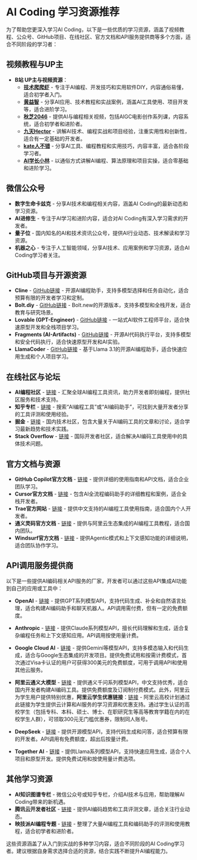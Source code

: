 # AI Coding 学习资源推荐

为了帮助您更深入学习AI Coding，以下是一些优质的学习资源，涵盖了视频教程、公众号、GitHub项目、在线社区、官方文档和API服务提供商等多个方面，适合不同阶段的学习者：

## 视频教程与UP主
- **B站 UP主与视频资源**：
  - **[技术爬爬虾](https://space.bilibili.com/316183842)** - 专注于AI编程、开发技巧和实用软件DIY，内容通俗易懂，适合初学者入门。
  - **[黄益智](https://space.bilibili.com/322961825)** - 分享AI应用、技术教程和实战案例，涵盖AI工具使用、项目开发等，适合进阶学习。
  - **[秋芝2046](https://space.bilibili.com/385670211)** - 提供AI与编程相关视频，包括AIGC电影创作系列课，内容系统，适合初学者和进阶者。
  - **[九天Hector](https://space.bilibili.com/385842994)** - 讲解AI技术、编程实战和项目经验，注重实用性和创新性，适合有一定基础的开发者。
  - **[kate人不错](https://space.bilibili.com/346575605)** - 分享AI工具、编程教程和实用技巧，内容丰富，适合各阶段学习者。
  - **[AI学长小林](https://space.bilibili.com/1316597695)** - 以通俗方式讲解AI编程、算法原理和项目实操，适合零基础和进阶学习。
## 微信公众号

- **数字生命卡兹克** - 分享AI技术和编程相关内容，涵盖AI Coding的最新动态和学习资源。
- **AI进修生** - 专注于AI学习和进阶内容，适合对AI Coding有深入学习需求的开发者。
- **量子位** - 国内知名的AI和技术资讯公众号，提供AI行业动态、技术解读和学习资源。
- **机器之心** - 专注于人工智能领域，分享AI技术、应用案例和学习资源，适合AI Coding学习者关注。

## GitHub项目与开源资源

- **Cline** - [GitHub链接](https://github.com/cline) - 开源AI编程助手，支持多模型选择和任务自动化，适合预算有限的开发者学习和定制。
- **Bolt.diy** - [GitHub链接](https://github.com/stackblitz-labs/bolt.diy) - Bolt.new的开源版本，支持多模型和全栈开发，适合教育与研究场景。
- **Lovable (GPT-Engineer)** - [GitHub链接](https://github.com/AntonOsika/gpt-engineer) - 一站式AI软件工程师平台，适合快速原型开发和全栈项目学习。
- **Fragments (AI-Artifacts)** - [GitHub链接](https://fragments.e2b.dev) - 开源AI代码执行平台，支持多模型和安全代码执行，适合快速原型开发和AI实验。
- **LlamaCoder** - [GitHub链接](https://llamacoder.together.ai) - 基于Llama 3.1的开源AI编程助手，适合快速应用生成和个人项目学习。

## 在线社区与论坛

- **AI编程社区** - [链接](https://aicoding.csdn.net) - 汇聚全球AI编程工具资讯，助力开发者即刻编程，提供社区服务和技术支持。
- **知乎专栏** - [链接](https://zhuanlan.zhihu.com) - 搜索“AI编程工具”或“AI编码助手”，可找到大量开发者分享的工具评测和使用经验。
- **掘金** - [链接](https://juejin.cn) - 国内技术社区，包含大量关于AI编码工具的文章和讨论，适合学习最新趋势和技术实践。
- **Stack Overflow** - [链接](https://stackoverflow.com) - 国际开发者社区，适合解决AI编码工具使用中的具体技术问题。

## 官方文档与资源

- **GitHub Copilot官方文档** - [链接](https://github.com/features/copilot) - 提供详细的使用指南和API文档，适合企业团队学习。
- **Cursor官方文档** - [链接](https://www.cursor.com) - 包含AI全流程编码助手的详细教程和案例，适合全栈开发者。
- **Trae官方网站** - [链接](https://www.trae.ai) - 提供中文支持的AI编程工具使用指南，适合国内个人开发者。
- **通义灵码官方文档** - [链接](https://www.aliyun.com/product/yunxiao/lingma) - 提供与阿里云生态集成的AI编程工具教程，适合国内团队。
- **Windsurf官方文档** - [链接](https://windsurf.com) - 提供Agentic模式和上下文感知功能的详细说明，适合团队协作学习。

## API调用服务提供商

以下是一些提供AI编码相关API服务的厂家，开发者可以通过这些API集成AI功能到自己的应用或工具中：

- **OpenAI** - [链接](https://openai.com/api) - 提供GPT系列模型API，支持代码生成、补全和自然语言处理，适合构建AI编码助手和聊天机器人。API调用需付费，但有一定的免费额度。
- **Anthropic** - [链接](https://www.anthropic.com/api) - 提供Claude系列模型API，擅长代码理解和生成，适合复杂编程任务和上下文感知应用。API调用按使用量计费。
- **Google Cloud AI** - [链接](https://cloud.google.com/ai) - 提供Gemini等模型API，支持多模态输入和代码生成，适合与Google生态集成的开发项目。提供免费试用和按需计费模式，首次通过Visa卡认证的用户可获得300美元的免费额度，可用于调用API和使用其他云服务。
- **阿里云通义大模型** - [链接](https://www.aliyun.com/product/yunxiao/lingma) - 提供通义千问系列模型API，中文支持优秀，适合国内开发者构建AI编码工具。提供免费额度及订阅制付费模式。此外，阿里云为学生用户提供特别优惠，**阿里云学生优惠链接**：[链接](https://university.aliyun.com) - 阿里云高校计划通过此链接为学生提供云计算和AI服务的学习资源和优惠支持。通过学生认证的高校学生（包括专科、本科、硕士、博士、在职研究生等高等教育学籍在内的在校学生人群），可领取300元无门槛优惠券，限制同人账号。

- **DeepSeek** - [链接](https://www.deepseek.com/api) - 提供开源模型API，支持代码生成和问答，适合预算有限的开发者。API调用有免费额度，超出后按量计费。
- **Together AI** - [链接](https://www.together.ai/api) - 提供Llama系列模型API，支持快速应用生成，适合个人项目和原型开发。提供免费试用和按使用量计费选项。

## 其他学习资源

- **AI知识图谱专栏** - 微信公众号或知乎专栏，介绍AI技术与应用，帮助理解AI Coding带来的新机遇。
- **腾讯云开发者社区** - [链接](https://cloud.tencent.com/developer) - 提供AI编码趋势和工具评测文章，适合关注行业动态。
- **映技派AI编程专题** - [链接](https://www.yjpoo.com/ai-code) - 整理了大量AI编程工具和编码助手的评测和使用教程，适合初学者和进阶者。

这些资源涵盖了从入门到实战的多种学习内容，适合不同阶段的AI Coding学习者。建议根据自身需求选择合适的资源，结合实践不断提升AI编程能力。